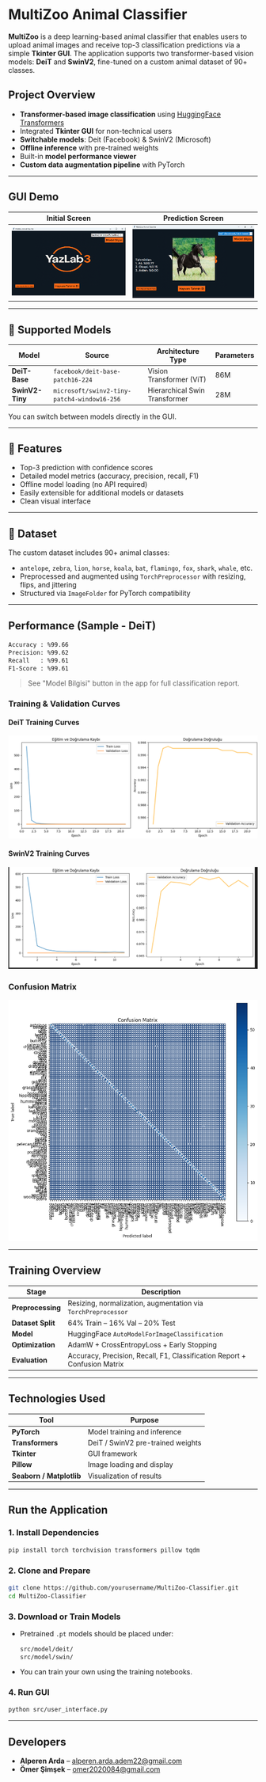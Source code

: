 # MultiZoo Animal Classifier

**MultiZoo** is a deep learning-based animal classifier that enables users to upload animal images and receive top-3 classification predictions via a simple **Tkinter GUI**. The application supports two transformer-based vision models: **DeiT** and **SwinV2**, fine-tuned on a custom animal dataset of 90+ classes.

## Project Overview

* **Transformer-based image classification** using [HuggingFace Transformers](https://huggingface.co/docs/transformers)
* Integrated **Tkinter GUI** for non-technical users
* **Switchable models**: Deit (Facebook) & SwinV2 (Microsoft)
* **Offline inference** with pre-trained weights
* Built-in **model performance viewer**
* **Custom data augmentation pipeline** with PyTorch

---

## GUI Demo

| Initial Screen                     | Prediction Screen                        |
| ---------------------------------- | ---------------------------------------- |
| ![Home](readme_images/screen1.png) | ![Prediction](readme_images/screen2.png) |

---

## 🧠 Supported Models

| Model           | Source                                      | Architecture Type             | Parameters |
| --------------- | ------------------------------------------- | ----------------------------- | ---------- |
| **DeiT-Base**   | `facebook/deit-base-patch16-224`            | Vision Transformer (ViT)      | 86M        |
| **SwinV2-Tiny** | `microsoft/swinv2-tiny-patch4-window16-256` | Hierarchical Swin Transformer | 28M        |

You can switch between models directly in the GUI.

---

## 🐾 Features

* Top-3 prediction with confidence scores
* Detailed model metrics (accuracy, precision, recall, F1)
* Offline model loading (no API required)
* Easily extensible for additional models or datasets
* Clean visual interface

---

## 🎯 Dataset

The custom dataset includes 90+ animal classes:

* `antelope`, `zebra`, `lion`, `horse`, `koala`, `bat`, `flamingo`, `fox`, `shark`, `whale`, etc.
* Preprocessed and augmented using `TorchPreprocessor` with resizing, flips, and jittering
* Structured via `ImageFolder` for PyTorch compatibility

---

## Performance (Sample - DeiT)

```
Accuracy : %99.66
Precision: %99.62
Recall   : %99.61
F1-Score : %99.61
```

> See "Model Bilgisi" button in the app for full classification report.

### Training & Validation Curves

#### **DeiT Training Curves**

![DeiT Accuracy & Loss](readme_images/deit_train_val.png)

#### **SwinV2 Training Curves**

![SwinV2 Accuracy & Loss](readme_images/swin_train_val.png)

### Confusion Matrix

![Confusion Matrix](readme_images/confusion_matrix.png)

---

## Training Overview

| Stage             | Description                                                               |
| ----------------- | ------------------------------------------------------------------------- |
| **Preprocessing** | Resizing, normalization, augmentation via `TorchPreprocessor`             |
| **Dataset Split** | 64% Train – 16% Val – 20% Test                                            |
| **Model**         | HuggingFace `AutoModelForImageClassification`                             |
| **Optimization**  | AdamW + CrossEntropyLoss + Early Stopping                                 |
| **Evaluation**    | Accuracy, Precision, Recall, F1, Classification Report + Confusion Matrix |

---

## Technologies Used

| Tool                     | Purpose                           |
| ------------------------ | --------------------------------- |
| **PyTorch**              | Model training and inference      |
| **Transformers**         | DeiT / SwinV2 pre-trained weights |
| **Tkinter**              | GUI framework                     |
| **Pillow**               | Image loading and display         |
| **Seaborn / Matplotlib** | Visualization of results          |

---

## Run the Application

### 1. Install Dependencies

```bash
pip install torch torchvision transformers pillow tqdm
```

### 2. Clone and Prepare

```bash
git clone https://github.com/yourusername/MultiZoo-Classifier.git
cd MultiZoo-Classifier
```

### 3. Download or Train Models

* Pretrained `.pt` models should be placed under:

  ```
  src/model/deit/
  src/model/swin/
  ```
* You can train your own using the training notebooks.

### 4. Run GUI

```bash
python src/user_interface.py
```
---

## Developers

* **Alperen Arda** – [alperen.arda.adem22@gmail.com](mailto:alperen.arda.adem22@gmail.com)
* **Ömer Şimşek** – [omer2020084@gmail.com](mailto:omer2020084@gmail.com)

